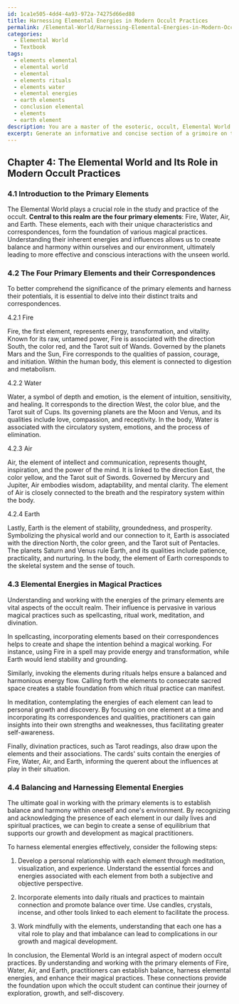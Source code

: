 ```yaml
---
id: 1ca1e505-4dd4-4a93-972a-74275d66ed88
title: Harnessing Elemental Energies in Modern Occult Practices
permalink: /Elemental-World/Harnessing-Elemental-Energies-in-Modern-Occult-Practices/
categories:
  - Elemental World
  - Textbook
tags:
  - elements elemental
  - elemental world
  - elemental
  - elements rituals
  - elements water
  - elemental energies
  - earth elements
  - conclusion elemental
  - elements
  - earth element
description: You are a master of the esoteric, occult, Elemental World and education, you have written many textbooks on the subject in ways that provide students with rich and deep understanding of the subject. You are being asked to write textbook-like sections on a topic and you do it with full context, explainability, and reliability in accuracy to the true facts of the topic at hand, in a textbook style that a student would easily be able to learn from, in a rich, engaging, and contextual way. Always include relevant context (such as formulas and history), related concepts, and in a way that someone can gain deep insights from.
excerpt: Generate an informative and concise section of a grimoire on the topic of the Elemental World, focusing on the four primary elements, their correspondences, and their influence on various magical practices. Highlight the importance of understanding elemental energies, as well as how to balance and harness them for a more effective and balanced approach to practicing the occult.
---
```

## Chapter 4: The Elemental World and Its Role in Modern Occult Practices

### 4.1 Introduction to the Primary Elements

The Elemental World plays a crucial role in the study and practice of the occult. ****Central to this realm are the four primary elements****: Fire, Water, Air, and Earth. These elements, each with their unique characteristics and correspondences, form the foundation of various magical practices. Understanding their inherent energies and influences allows us to create balance and harmony within ourselves and our environment, ultimately leading to more effective and conscious interactions with the unseen world.

### 4.2 The Four Primary Elements and their Correspondences

To better comprehend the significance of the primary elements and harness their potentials, it is essential to delve into their distinct traits and correspondences.

4.2.1 Fire

Fire, the first element, represents energy, transformation, and vitality. Known for its raw, untamed power, Fire is associated with the direction South, the color red, and the Tarot suit of Wands. Governed by the planets Mars and the Sun, Fire corresponds to the qualities of passion, courage, and initiation. Within the human body, this element is connected to digestion and metabolism.

4.2.2 Water

Water, a symbol of depth and emotion, is the element of intuition, sensitivity, and healing. It corresponds to the direction West, the color blue, and the Tarot suit of Cups. Its governing planets are the Moon and Venus, and its qualities include love, compassion, and receptivity. In the body, Water is associated with the circulatory system, emotions, and the process of elimination.

4.2.3 Air

Air, the element of intellect and communication, represents thought, inspiration, and the power of the mind. It is linked to the direction East, the color yellow, and the Tarot suit of Swords. Governed by Mercury and Jupiter, Air embodies wisdom, adaptability, and mental clarity. The element of Air is closely connected to the breath and the respiratory system within the body.

4.2.4 Earth

Lastly, Earth is the element of stability, groundedness, and prosperity. Symbolizing the physical world and our connection to it, Earth is associated with the direction North, the color green, and the Tarot suit of Pentacles. The planets Saturn and Venus rule Earth, and its qualities include patience, practicality, and nurturing. In the body, the element of Earth corresponds to the skeletal system and the sense of touch.

### 4.3 Elemental Energies in Magical Practices

Understanding and working with the energies of the primary elements are vital aspects of the occult realm. Their influence is pervasive in various magical practices such as spellcasting, ritual work, meditation, and divination.

In spellcasting, incorporating elements based on their correspondences helps to create and shape the intention behind a magical working. For instance, using Fire in a spell may provide energy and transformation, while Earth would lend stability and grounding.

Similarly, invoking the elements during rituals helps ensure a balanced and harmonious energy flow. Calling forth the elements to consecrate sacred space creates a stable foundation from which ritual practice can manifest.

In meditation, contemplating the energies of each element can lead to personal growth and discovery. By focusing on one element at a time and incorporating its correspondences and qualities, practitioners can gain insights into their own strengths and weaknesses, thus facilitating greater self-awareness.

Finally, divination practices, such as Tarot readings, also draw upon the elements and their associations. The cards' suits contain the energies of Fire, Water, Air, and Earth, informing the querent about the influences at play in their situation.

### 4.4 Balancing and Harnessing Elemental Energies

The ultimate goal in working with the primary elements is to establish balance and harmony within oneself and one's environment. By recognizing and acknowledging the presence of each element in our daily lives and spiritual practices, we can begin to create a sense of equilibrium that supports our growth and development as magical practitioners.

To harness elemental energies effectively, consider the following steps:

1. Develop a personal relationship with each element through meditation, visualization, and experience. Understand the essential forces and energies associated with each element from both a subjective and objective perspective.

2. Incorporate elements into daily rituals and practices to maintain connection and promote balance over time. Use candles, crystals, incense, and other tools linked to each element to facilitate the process.

3. Work mindfully with the elements, understanding that each one has a vital role to play and that imbalance can lead to complications in our growth and magical development.

In conclusion, the Elemental World is an integral aspect of modern occult practices. By understanding and working with the primary elements of Fire, Water, Air, and Earth, practitioners can establish balance, harness elemental energies, and enhance their magical practices. These connections provide the foundation upon which the occult student can continue their journey of exploration, growth, and self-discovery.
